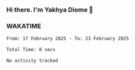 ### Hi there. I'm Yakhya Diome 👋

### WAKATIME
<!--START_SECTION:waka-->

```txt
From: 17 February 2025 - To: 23 February 2025

Total Time: 0 secs

No activity tracked
```

<!--END_SECTION:waka-->
